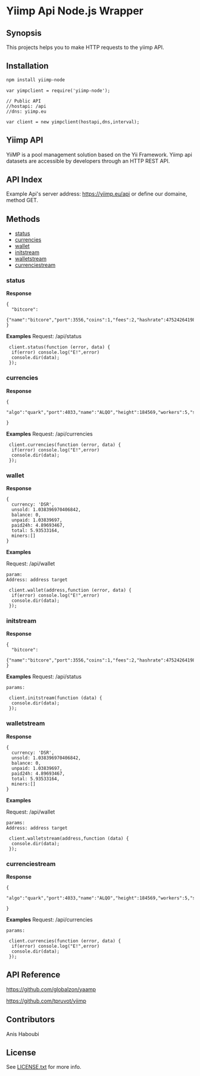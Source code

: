 # Yiimp Api Node.js Wrapper

## Synopsis

This projects helps you to make HTTP requests to the yiimp API.


## Installation

```sh
npm install yiimp-node
```

```javasctipt
var yimpclient = require('yiimp-node');
```

```javasctipt
// Public API
//hostapi: /api
//dns: yiimp.eu

var client = new yimpclient(hostapi,dns,interval);
```

## Yiimp API

YiiMP is a pool management solution based on the Yii Framework. Yiimp api datasets are accessible by developers through an HTTP REST API.


## API Index
Example Api's server address: https://yiimp.eu/api or define our domaine, method GET.

## Methods

* [status](#status)
* [currencies](#currencies)
* [wallet](#wallet)
* [initstream](#initstream)
* [walletstream](#walletstream)
* [currenciestream](#currenciestream)




### status

**Response**

    {
      "bitcore":
      {"name":"bitcore","port":3556,"coins":1,"fees":2,"hashrate":47524264198,"workers":939,"estimate_current":"0.00000821","estimate_last24h":"0.00000904","actual_last24h":"0.01038","hashrate_last24h":50681728691.198}
    }

**Examples**
Request:
    /api/status
    
```javasctipt
 client.status(function (error, data) {
  if(error) console.log("E!",error)
  console.dir(data);
 });

```


### currencies

**Response**

    {
      "algo":"quark","port":4033,"name":"ALQO","height":184569,"workers":5,"shares":"0","hashrate":"0","estimate":"0.00027","24h_blocks":0,"24h_btc":0,"lastblock":183066,"timesincelast":94968

    }
 
**Examples**
Request:
    /api/currencies
    
```javasctipt
 client.currencies(function (error, data) {
  if(error) console.log("E!",error)
  console.dir(data);
 });

```


### wallet

**Response**

    {
      currency: 'DSR',
      unsold: 1.038396970406842,
      balance: 0,
      unpaid: 1.03839697,
      paid24h: 4.89693467,
      total: 5.93533164,
      miners:[] 
    }

**Examples**

Request:
    /api/wallet
    
    param: 
    Address: address target     
    
```javasctipt
 client.wallet(address,function (error, data) {
  if(error) console.log("E!",error)
  console.dir(data);
 });

```


### initstream

**Response**

    {
      "bitcore":
      {"name":"bitcore","port":3556,"coins":1,"fees":2,"hashrate":47524264198,"workers":939,"estimate_current":"0.00000821","estimate_last24h":"0.00000904","actual_last24h":"0.01038","hashrate_last24h":50681728691.198}
    }

**Examples**
Request:
    /api/status

    params:     

    
```javasctipt
 client.initstream(function (data) {
  console.dir(data);
 });

```



### walletstream

**Response**

    {
      currency: 'DSR',
      unsold: 1.038396970406842,
      balance: 0,
      unpaid: 1.03839697,
      paid24h: 4.89693467,
      total: 5.93533164,
      miners:[] 
    }

**Examples**

Request:
    /api/wallet
    
    params: 
    Address: address target     
    
```javasctipt
 client.walletstream(address,function (data) {
  console.dir(data);
 });

```


### currenciestream

**Response**

    {
      "algo":"quark","port":4033,"name":"ALQO","height":184569,"workers":5,"shares":"0","hashrate":"0","estimate":"0.00027","24h_blocks":0,"24h_btc":0,"lastblock":183066,"timesincelast":94968

    }

**Examples**
Request:
    /api/currencies
    
    params:   


```javasctipt
 client.currencies(function (error, data) {
  if(error) console.log("E!",error)
  console.dir(data);
 });

```



## API Reference

https://github.com/globalzon/yaamp

https://github.com/tpruvot/yiimp



## Contributors

Anis Haboubi

## License

See [LICENSE.txt](LICENSE.txt) for more info.